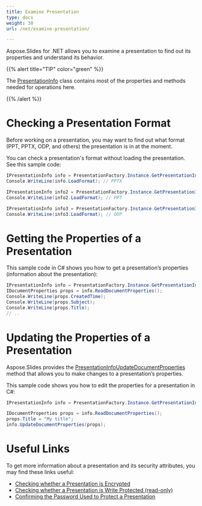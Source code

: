 ```yaml
---
title: Examine Presentation
type: docs
weight: 30
url: /net/examine-presentation/

---
```


Aspose.Slides for .NET allows you to examine a presentation to find out its properties and understand its behavior. 

{{% alert title="TIP" color="green" %}} 

The [PresentationInfo](https://apireference.aspose.com/slides/net/aspose.slides/presentationinfo) class contains most of the properties and methods needed for operations here. 

{{% /alert %}} 

# Checking a Presentation Format

Before working on a presentation, you may want to find out what format (PPT, PPTX, ODP, and others) the presentation is in at the moment.

You can check a presentation's format without loading the presentation. See this sample code:

```c#
IPresentationInfo info = PresentationFactory.Instance.GetPresentationInfo("pres.pptx");
Console.WriteLine(info.LoadFormat); // PPTX

IPresentationInfo info2 = PresentationFactory.Instance.GetPresentationInfo("pres.ppt");
Console.WriteLine(info2.LoadFormat); // PPT

IPresentationInfo info3 = PresentationFactory.Instance.GetPresentationInfo("pres.odp");
Console.WriteLine(info3.LoadFormat); // ODP
```

# Getting the Properties of a Presentation

This sample code in C# shows you how to get a presentation’s properties (information about the presentation):

```c#
IPresentationInfo info = PresentationFactory.Instance.GetPresentationInfo("pres.pptx");
IDocumentProperties props = info.ReadDocumentProperties();
Console.WriteLine(props.CreatedTime);
Console.WriteLine(props.Subject);
Console.WriteLine(props.Title);
// .. 
```

# Updating the Properties of a Presentation

Aspose.Slides provides the [PresentationInfoUpdateDocumentProperties](https://apireference.aspose.com/slides/net/aspose.slides/presentationinfo/methods/updatedocumentproperties) method that allows you to make changes to a presentation’s properties.

This sample code shows you how to edit the properties for a presentation in C#:

```c#
IPresentationInfo info = PresentationFactory.Instance.GetPresentationInfo("pres.pptx");

IDocumentProperties props = info.ReadDocumentProperties();
props.Title = "My title";
info.UpdateDocumentProperties(props);
```

# Useful Links

To get more information about a presentation and its security attributes, you may find these links useful:

- [Checking whether a Presentation is Encrypted](https://docs.aspose.com/slides/net/password-protected-presentation/#checking-whether-a-presentation-is-encrypted)
- [Checking whether a Presentation is Write Protected (read-only)](https://docs.aspose.com/slides/net/password-protected-presentation/#checking-whether-a-presentation-is-write-protected)
- [Confirming the Password Used to Protect a Presentation](https://docs.aspose.com/slides/net/password-protected-presentation/#validating-or-confirming-that-a-specific-password-has-been-used-to-protect-a-presentation)